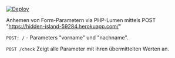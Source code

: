 [![Deploy](https://www.herokucdn.com/deploy/button.svg)](https://heroku.com/deploy?template=https://github.com/whitefallen/Webpro-Playground/tree/main)

Anhemen von Form-Parametern via PHP-Lumen mittels POST "https://hidden-island-59284.herokuapp.com/"

`POST: /` - Parameters "vorname" und "nachname".

`POST /check` Zeigt alle Parameter mit ihren übermittelten Werten an.
